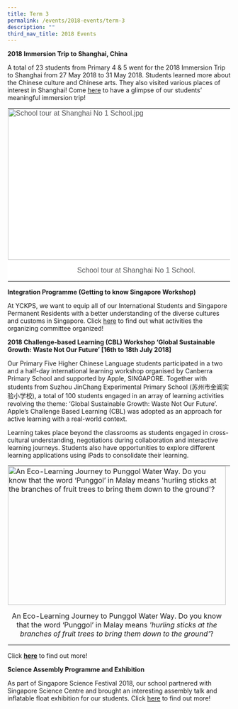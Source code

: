 ```yaml
---
title: Term 3
permalink: /events/2018-events/term-3
description: ""
third_nav_title: 2018 Events
---
```

**2018 Immersion Trip to Shanghai, China**  
  

A total of 23 students from Primary 4 &amp; 5 went for the 2018 Immersion Trip to Shanghai from 27 May 2018 to 31 May 2018. Students learned more about the Chinese culture and Chinese arts. They also visited various places of interest in Shanghai! Come&nbsp;[here](https://yiochukangpri.moe.edu.sg/departments/character-n-citizenship-education-cce/internalisation-programme)&nbsp;to have a glimpse of our students’ meaningful immersion trip!

  

<table style="margin: auto; outline: 0px; padding: 0px; border-collapse: collapse; clear: both; border: 1px solid transparent; table-layout: fixed; color: rgb(88, 89, 91); font-family: &quot;Nunito Sans&quot;, sans-serif; font-size: 16px; font-style: normal; font-variant-ligatures: normal; font-variant-caps: normal; font-weight: 400; letter-spacing: normal; orphans: 2; text-align: left; text-transform: none; white-space: normal; widows: 2; word-spacing: 0px; -webkit-text-stroke-width: 0px; background-color: rgb(255, 255, 255); text-decoration-thickness: initial; text-decoration-style: initial; text-decoration-color: initial;" class="ive_eobj_center ives_tab_kosong"><tbody style="margin: 0px; outline: 0px; padding: 0px;"><tr style="margin: 0px; outline: 0px; padding: 0px;"><td style="margin: 0px; outline: 0px; padding: 0px 15px 15px 0px; vertical-align: top;"><img style="margin: auto; outline: none; padding: 0px; border: none; clear: both; display: block; width: 580px; height: 341px;" class="ive_eobj_center" alt="School tour at Shanghai No 1 School.jpg" src="https://yiochukangpri.moe.edu.sg/qql/slot/u818/School%20tour%20at%20Shanghai%20No%201%20School.jpg"></td></tr><tr style="margin: 0px; outline: 0px; padding: 0px;"><td style="margin: 0px; outline: 0px; padding: 0px 15px 15px 0px; vertical-align: top; width: 60px; text-align: center;">School tour at Shanghai No 1 School.</td></tr></tbody></table>

  
  
**Integration Programme (Getting to know Singapore Workshop)**  
  

At YCKPS, we want to equip all of our International Students and Singapore Permanent Residents with a better understanding of the diverse cultures and customs in Singapore. Click&nbsp;[here](https://yiochukangpri.moe.edu.sg/departments/character-n-citizenship-education-cce/integration-programme-2018)&nbsp;to find out what activities the organizing committee organized!

  
  
**2018 Challenge-based Learning (CBL) Workshop ‘Global Sustainable Growth: Waste Not Our Future’ \[16th to 18th July 2018\]**  
  

Our Primary Five Higher Chinese Language students participated in a two and a half-day international learning workshop organised by Canberra Primary School and supported by Apple, SINGAPORE. Together with students from Suzhou JinChang Experimental Primary School&nbsp;(苏州市金阊实验小学校), a total of 100 students engaged in an array of learning activities revolving the theme: ‘Global Sustainable Growth: Waste Not Our Future’. Apple’s Challenge Based Learning (CBL) was adopted as an approach for active learning with a real-world context.

  

Learning takes place beyond the classrooms as students engaged in cross-cultural understanding, negotiations during collaboration and interactive learning journeys. Students also have opportunities to explore different learning applications using iPads to consolidate their learning.

  

<table style="margin: auto; outline: 0px; padding: 0px; border-collapse: collapse; clear: both; border: 1px solid transparent; table-layout: fixed;" class="ive_eobj_center ives_tab_kosong"><tbody style="margin: 0px; outline: 0px; padding: 0px;"><tr style="margin: 0px; outline: 0px; padding: 0px;"><td style="margin: 0px; outline: 0px; padding: 0px 15px 15px 0px; vertical-align: top;"><img style="margin: auto; outline: none; padding: 0px; border: none; clear: both; display: block; width: 492px; height: 313px;" class="ive_eobj_center" alt="An Eco-Learning Journey to Punggol Water Way. Do you know that the word ‘Punggol’ in Malay means 'hurling sticks at the branches of fruit trees to bring them down to the ground'?" src="https://yiochukangpri.moe.edu.sg/qql/slot/u746/Department/Chinese%20Language/Programmes/2018%20Challenge-based%20Learning%20(CBL)%20Work/group%201.png"></td></tr><tr style="margin: 0px; outline: 0px; padding: 0px;"><td style="margin: 0px; outline: 0px; padding: 0px 15px 15px 0px; vertical-align: top; width: 60px; text-align: center;">An Eco-Learning Journey to Punggol Water Way. Do you know that the<span style="margin: 0px; outline: 0px; padding: 0px;"><span>&nbsp;</span>word ‘Punggol’ in Malay means<span>&nbsp;</span><i style="margin: 0px; outline: 0px; padding: 0px;">'hurling sticks at the branches of fruit trees to bring them down to the ground'</i>?</span></td></tr></tbody></table>

  

Click&nbsp;**[here](https://yiochukangpri.moe.edu.sg/departments/mother-tongue/cl-key-programmes-activities)**&nbsp;to find out more!

  
  
**Science Assembly Programme and Exhibition**  
  

As part of Singapore Science Festival 2018, our school partnered with Singapore Science Centre and brought an interesting assembly talk and inflatable float exhibition for our students. Click&nbsp;[here](https://yiochukangpri.moe.edu.sg/departments/science)&nbsp;to find out more!